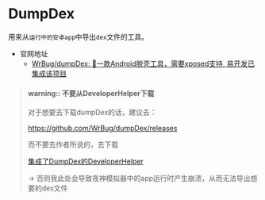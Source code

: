 # DumpDex

用来从`运行中的安卓app`中导出`dex`文件的工具。

* 官网地址
  * [WrBug/dumpDex: 💯一款Android脱壳工具，需要xposed支持, 易开发已集成该项目](https://github.com/WrBug/dumpDex)

> #### warning:: 不要从DeveloperHelper下载
> 对于想要去下载dumpDex的话，建议去：
>
> https://github.com/WrBug/dumpDex/releases
>
> 而不要去作者所说的，去下载
> 
> [集成了DumpDex的DeveloperHelper](https://github.com/WrBug/DeveloperHelper)
>
> -> 否则我此处会导致夜神模拟器中的app运行时产生崩溃，从而无法导出想要的dex文件
